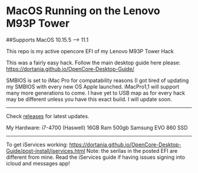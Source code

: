 # MacOS Running on the Lenovo M93P Tower

##Supports MacOS 10.15.5 --> 11.1

This repo is my active opencore EFI of my Lenovo M93P Tower Hack

This was a fairly easy hack. Follow the main desktop guide here please: https://dortania.github.io/OpenCore-Desktop-Guide/

SMBIOS is set to iMac Pro for compatability reasons (I got tired of updating my SMBIOS with every new OS Apple launched. iMacPro1,1 will support many more generations to come. I have yet to USB map as for every hack may be different unless you have this exact build. I will update soon.

---

Check [releases](https://github.com/stakeout55/macOS-10.15.5-OpenCore_0.5.9_Lenovo-M93P-Tower/releases) for latest updates.

My Hardware:
i7-4700 (Haswell)
16GB Ram
500gb Samsung EVO 860 SSD

---

To get iServices working: https://dortania.github.io/OpenCore-Desktop-Guide/post-install/iservices.html
Note: the serilas in the posted EFI are different from mine. Read the iServices guide if having issues signing into icloud and messages app!
